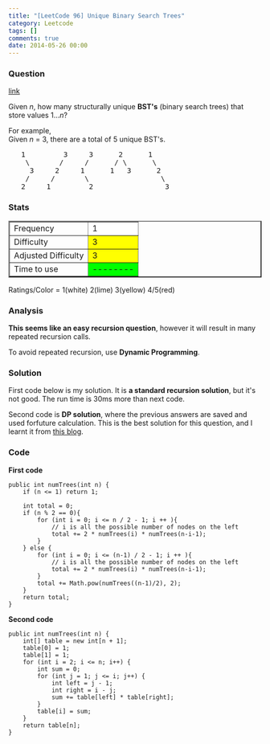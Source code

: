 ```yaml
---
title: "[LeetCode 96] Unique Binary Search Trees"
category: Leetcode
tags: []
comments: true
date: 2014-05-26 00:00
---
```



### Question

[link](https://oj.leetcode.com/problems/unique-binary-search-trees/)

<div class="question-content">
            <p></p><p>Given <i>n</i>, how many structurally unique <b>BST's</b> (binary search trees) that store values 1...<i>n</i>?</p>

<p>
For example,<br>
Given <i>n</i> = 3, there are a total of 5 unique BST's.

</p><pre>   1         3     3      2      1
    \       /     /      / \      \
     3     2     1      1   3      2
    /     /       \                 \
   2     1         2                 3
</pre>
<p></p><p></p>
          </div>

### Stats

<table border="2">
	<tr>
		<td>Frequency</td>
		<td bgcolor="white">1</td>
	</tr>
	<tr>
		<td>Difficulty</td>
		<td bgcolor="yellow">3</td>
	</tr>
	<tr>
		<td>Adjusted Difficulty</td>
		<td bgcolor="yellow">3</td>
	</tr>
	<tr>
		<td>Time to use</td>
		<td bgcolor="lime">--------</td>
	</tr>
</table>

Ratings/Color = 1(white) 2(lime) 3(yellow) 4/5(red)

### Analysis

**This seems like an easy recursion question**, however it will result in many repeated recursion calls.

To avoid repeated recursion, use **Dynamic Programming**.

### Solution

First code below is my solution. It is **a standard recursion solution**, but it's not good. The run time is 30ms more than next code.

Second code is **DP solution**, where the previous answers are saved and used forfuture calculation. This is the best solution for this question, and I learnt it from [this blog](https://github.com/shengmin/coding-problem/blob/master/leetcode/unique-binary-search-trees/Solution.java).

### Code

**First code**

    public int numTrees(int n) {
        if (n <= 1) return 1;

        int total = 0;
        if (n % 2 == 0){
            for (int i = 0; i <= n / 2 - 1; i ++ ){
                // i is all the possible number of nodes on the left
                total += 2 * numTrees(i) * numTrees(n-i-1);
            }
        } else {
            for (int i = 0; i <= (n-1) / 2 - 1; i ++ ){
                // i is all the possible number of nodes on the left
                total += 2 * numTrees(i) * numTrees(n-i-1);
            }
            total += Math.pow(numTrees((n-1)/2), 2);
        }
        return total;
    }

**Second code**

    public int numTrees(int n) {
        int[] table = new int[n + 1];
        table[0] = 1;
        table[1] = 1;
        for (int i = 2; i <= n; i++) {
            int sum = 0;
            for (int j = 1; j <= i; j++) {
                int left = j - 1;
                int right = i - j;
                sum += table[left] * table[right];
            }
            table[i] = sum;
        }
        return table[n];
    }
